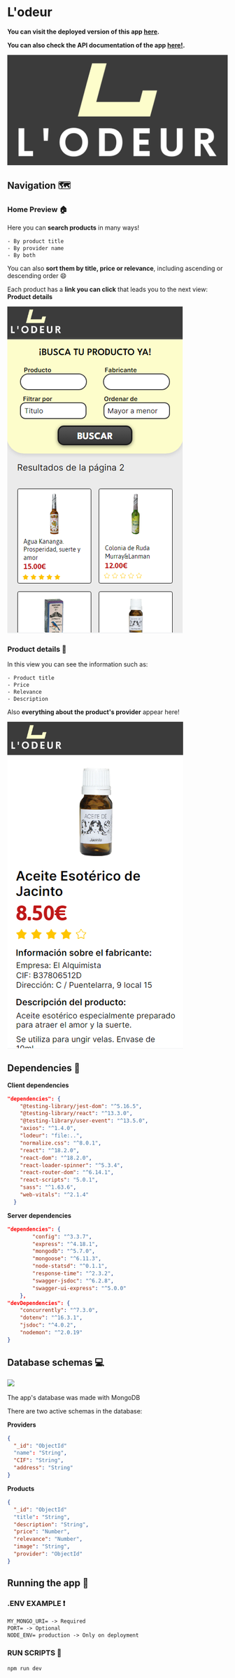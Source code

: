 # L'odeur
**You can visit the deployed version of this app [here](https://lodeur.onrender.com).**

**You can also check the API documentation of the app [here!](https://lodeur.onrender.com/api/docs-routes).**

<img src="https://github.com/santivediap/Lodeur-ProyectoFinal/blob/develop/client/public/assets/lodeur_logo.png?raw=true">

## Navigation 🗺️
### Home Preview 🏠

Here you can **search products** in many ways!
```
- By product title
- By provider name
- By both
```

You can also **sort them by title, price or relevance**, including ascending or descending order 😄

Each product has a **link you can click** that leads you to the next view: **Product details**

<img src="https://github.com/santivediap/Lodeur-ProyectoFinal/blob/develop/client/public/assets/Captura%20de%20pantalla%202023-07-17%20234254.png?raw=true">

### Product details 🛒

In this view you can see the information such as:
```
- Product title
- Price
- Relevance
- Description
```

Also **everything about the product's provider** appear here!

<img src="https://github.com/santivediap/Lodeur-ProyectoFinal/blob/develop/client/public/assets/Captura%20de%20pantalla%202023-07-17%20234335.png?raw=true">

## Dependencies 📌
**Client dependencies**
```json
"dependencies": {
    "@testing-library/jest-dom": "^5.16.5",
    "@testing-library/react": "^13.3.0",
    "@testing-library/user-event": "^13.5.0",
    "axios": "^1.4.0",
    "lodeur": "file:..",
    "normalize.css": "^8.0.1",
    "react": "^18.2.0",
    "react-dom": "^18.2.0",
    "react-loader-spinner": "^5.3.4",
    "react-router-dom": "^6.14.1",
    "react-scripts": "5.0.1",
    "sass": "^1.63.6",
    "web-vitals": "^2.1.4"
  }
```

**Server dependencies**
```json
"dependencies": {
        "config": "^3.3.7",
        "express": "^4.18.1",
        "mongodb": "^5.7.0",
        "mongoose": "^6.11.3",
        "node-statsd": "^0.1.1",
        "response-time": "^2.3.2",
        "swagger-jsdoc": "^6.2.8",
        "swagger-ui-express": "^5.0.0"
    },
"devDependencies": {
    "concurrently": "^7.3.0",
    "dotenv": "^16.3.1",
    "jsdoc": "^4.0.2",
    "nodemon": "^2.0.19"
}
```

## Database schemas 💻
<img src="https://upload.wikimedia.org/wikipedia/commons/thumb/9/93/MongoDB_Logo.svg/2560px-MongoDB_Logo.svg.png">

The app's database was made with MongoDB

There are two active schemas in the database:

**Providers**
```json
{
  "_id": "ObjectId"
  "name": "String",
  "CIF": "String",
  "address": "String"
}
```

**Products**
```json
{
  "_id": "ObjectId"
  "title": "String",
  "description": "String",
  "price": "Number",
  "relevance": "Number",
  "image": "String",
  "provider": "ObjectId"
}
```

## Running the app 🏃
### .ENV EXAMPLE ❗
```
MY_MONGO_URI= -> Required
PORT= -> Optional
NODE_ENV= production -> Only on deployment
```

### RUN SCRIPTS 🔖
```
npm run dev
```